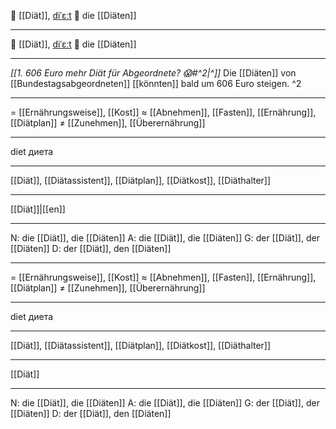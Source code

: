 🥗 [[Diät]], [diˈɛːt](https://youglish.com/pronounce/Diät/german) 🔴
die [[Diäten]]

---
🥗 [[Diät]], [diˈɛːt](https://youglish.com/pronounce/Diät/german) 🔴
die [[Diäten]]

---
*[[1. 606 Euro mehr Diät für Abgeordnete? 😱#^2|^]]* Die [[Diäten]] von [[Bundestagsabgeordneten]] [[könnten]] bald um 606 Euro steigen. ^2

---
= [[Ernährungsweise]], [[Kost]]
≈ [[Abnehmen]], [[Fasten]], [[Ernährung]], [[Diätplan]]
≠ [[Zunehmen]], [[Überernährung]]

---
diet
диета

---
[[Diät]], [[Diätassistent]], [[Diätplan]], [[Diätkost]], [[Diäthalter]]

---
[[Diät]]|[[en]]


---
N: die [[Diät]], die [[Diäten]]
A: die [[Diät]], die [[Diäten]]
G: der [[Diät]], der [[Diäten]]
D: der [[Diät]], den [[Diäten]]

---
= [[Ernährungsweise]], [[Kost]]
≈ [[Abnehmen]], [[Fasten]], [[Ernährung]], [[Diätplan]]
≠ [[Zunehmen]], [[Überernährung]]

---
diet
диета

---
[[Diät]], [[Diätassistent]], [[Diätplan]], [[Diätkost]], [[Diäthalter]]

---
[[Diät]]


---
N: die [[Diät]], die [[Diäten]]
A: die [[Diät]], die [[Diäten]]
G: der [[Diät]], der [[Diäten]]
D: der [[Diät]], den [[Diäten]]
